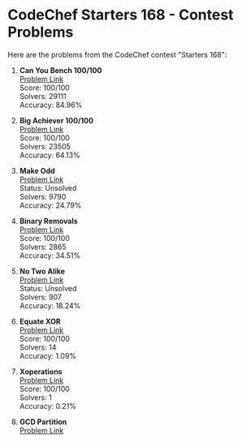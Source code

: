# CodeChef Starters 168 - Contest Problems

Here are the problems from the CodeChef contest "Starters 168":

1. **Can You Bench 100/100**  
   [Problem Link](https://www.codechef.com/START168B)  
   Score: 100/100  
   Solvers: 29111  
   Accuracy: 84.96%

2. **Big Achiever 100/100**  
   [Problem Link](https://www.codechef.com/START168A)  
   Score: 100/100  
   Solvers: 23505  
   Accuracy: 64.13%

3. **Make Odd**  
   [Problem Link](https://www.codechef.com/START168C)  
   Status: Unsolved  
   Solvers: 9790  
   Accuracy: 24.79%

4. **Binary Removals**  
   [Problem Link](https://www.codechef.com/START168D)  
   Score: 100/100  
   Solvers: 2865  
   Accuracy: 34.51%

5. **No Two Alike**  
   [Problem Link](https://www.codechef.com/START168E)  
   Status: Unsolved  
   Solvers: 907  
   Accuracy: 18.24%

6. **Equate XOR**  
   [Problem Link](https://www.codechef.com/START168F)  
   Score: 100/100  
   Solvers: 14  
   Accuracy: 1.09%

7. **Xoperations**  
   [Problem Link](https://www.codechef.com/START168G)  
   Score: 100/100  
   Solvers: 1  
   Accuracy: 0.21%

8. **GCD Partition**  
   [Problem Link](https://www.codechef.com/START168H)  

